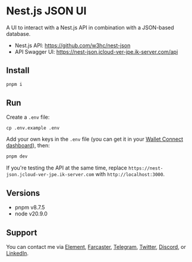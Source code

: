 # Nest.js JSON UI

A UI to interact with a Nest.js API in combination with a JSON-based database.

- Nest.js API: https://github.com/w3hc/nest-json
- API Swagger UI: https://nest-json.jcloud-ver-jpe.ik-server.com/api

## Install

```bash
pnpm i
```

## Run

Create a `.env` file:

```
cp .env.example .env
```

Add your own keys in the `.env` file (you can get it in your [Wallet Connect dashboard](https://cloud.walletconnect.com)), then:

```bash
pnpm dev
```

If you're testing the API at the same time, replace `https://nest-json.jcloud-ver-jpe.ik-server.com` with `http://localhost:3000`.

## Versions

- pnpm v8.7.5
- node v20.9.0

## Support

You can contact me via [Element](https://matrix.to/#/@julienbrg:matrix.org), [Farcaster](https://warpcast.com/julien-), [Telegram](https://t.me/julienbrg), [Twitter](https://twitter.com/julienbrg), [Discord](https://discordapp.com/users/julienbrg), or [LinkedIn](https://www.linkedin.com/in/julienberanger/).
